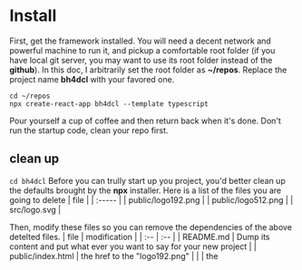 # Install
First, get the framework installed.
You will need a decent network and powerful machine to run it, and pickup a comfortable root folder (if you have local git server, you may want to use its root folder instead of the **github**). In this doc, I arbitrarily set the root folder as **~/repos**.
Replace the project name **bh4dcl** with your favored one.
```
cd ~/repos
npx create-react-app bh4dcl --template typescript
```

Pour yourself a cup of coffee and then return back when it's done.
Don't run the startup code, clean your repo first.

## clean up
```cd bh4dcl```
Before you can trully start up you project, you'd better clean up the defaults brought by the **npx** installer.
Here is a list of the files you are going to delete
| file               |
| :-----             |
| public/logo192.png |
| public/logo512.png |
| src/logo.svg       |

Then, modify these files so you can remove the dependencies of the above detelted files.
| file                 | modification                                                                                                                         |
| :--                  | :--                                                                                                                                  |
| README.md            | Dump its content and put what ever you want to say for your new project                                                              |
| public/index.html    | the <link> href to the "logo192.png"                                                                                                 |
|                      | the <title> content to your favored one.                                                                                             |
| public/manifest.json | the **short_name**                                                                                                                   |
|                      | the **name**                                                                                                                         |
|                      | remove the "logo192.png" and "logo512.png" part                                                                                      |
| src/App.js           | remove the imports of **React** and **logo**                                                                                         |
|                      | <pre>Dump the ```html <header>``` element in the <div>, replace it with "hello" so you will have ```<div className="app">hello</div>```. </pre> |
| src/App.test.js      | Replace **/learn react/** with **/hello/**                                                                                           |


Now, test see it's still working:
```npm t```
Lucky enough, you will the see a beautiful **green** result.

<img src="../images/test-succeed.png" height="200">

## redux
You may also want to try **redux** (like me), then you can install it by
```bash
# npm
npm install @reduxjs/toolkit
# yarn 
yarn add @reduxjs/toolkit
```

While there is a one-line command and can create your react app and install redux once for all:
```bash
# Redux + TypeScript template
cd ~/repos
npx create-react-app bh4dcl --template redux-typescript
```

Don't clean up the default **clock** slice for now, since you will need it as your own slice's reference later. Or you will endup with jumping back and forth between the redux doc and your code.
